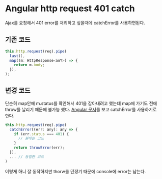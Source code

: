 # Angular http request 401 catch

Ajax를 요청해서 401 error를 처리하고 싶을때에 catchError를 사용하면된다.

## 기존 코드
```javascript
this.http.request(req).pipe(
  last(),
  map((m: HttpResponse<anY>) => {
    return m.body;
  }),
);
```

## 변경 코드
단순히 map안에 m.status를 확인해서 401을 잡아내려고 했는데 map에 가기도 전에 throw를 날리기 때문에 불가능 했다.
[Angular 문서](https://angular.io/guide/http)를 보고 catchError를 사용하기로 한다.
```javascript
this.http.request(req).pipe(
  catchError((err: any): any => {
    if (err.status === 401) {
      // 원하는 코드
    }
    return throwError(err);
  }),
  ... // 동일한 코드
)
```

이렇게 하니 잘 동작하지만 thorw를 던졌기 때문에 console에 error는 남는다.
